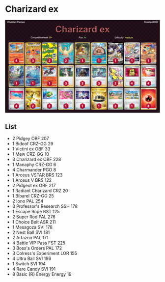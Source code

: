 # Charizard ex

![decklist](../../!Images/Standard/6BST-OBF/Charizard-Arceus.PNG)

## List
* 2 Pidgey OBF 207
* 1 Bidoof CRZ-GG 29
* 1 Victini ex OBF 33
* 1 Mew CRZ-GG 10
* 3 Charizard ex OBF 228
* 1 Manaphy CRZ-GG 6
* 4 Charmander PGO 8
* 1 Arceus VSTAR BRS 123
* 1 Arceus V BRS 122
* 2 Pidgeot ex OBF 217
* 1 Radiant Charizard CRZ 20
* 1 Bibarel CRZ-GG 25
* 2 Iono PAL 254
* 3 Professor's Research SSH 178
* 1 Escape Rope BST 125
* 2 Super Rod PAL 276
* 1 Choice Belt ASR 211
* 1 Mesagoza SVI 178
* 2 Nest Ball SVI 181
* 2 Artazon PAL 171
* 4 Battle VIP Pass FST 225
* 3 Boss's Orders PAL 172
* 3 Colress's Experiment LOR 155
* 4 Ultra Ball SVI 196
* 1 Switch SVI 194
* 4 Rare Candy SVI 191
* 8 Basic {R} Energy Energy 19
